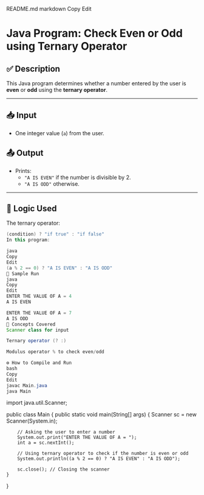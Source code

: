  README.md
markdown
Copy
Edit
# Java Program: Check Even or Odd using Ternary Operator

## ✅ Description
This Java program determines whether a number entered by the user is **even** or **odd** using the **ternary operator**.

---

## 📥 Input
- One integer value (`a`) from the user.

## 📤 Output
- Prints:
  - `"A IS EVEN"` if the number is divisible by 2.
  - `"A IS ODD"` otherwise.

---

## 🔢 Logic Used
The ternary operator:
```java
(condition) ? "if true" : "if false"
In this program:

java
Copy
Edit
(a % 2 == 0) ? "A IS EVEN" : "A IS ODD"
🧪 Sample Run
java
Copy
Edit
ENTER THE VALUE OF A = 4
A IS EVEN

ENTER THE VALUE OF A = 7
A IS ODD
🧠 Concepts Covered
Scanner class for input

Ternary operator (? :)

Modulus operator % to check even/odd

⚙️ How to Compile and Run
bash
Copy
Edit
javac Main.java
java Main


```
import java.util.Scanner;

public class Main {
    public static void main(String[] args) {
        Scanner sc = new Scanner(System.in);

        // Asking the user to enter a number
        System.out.print("ENTER THE VALUE OF A = ");
        int a = sc.nextInt();

        // Using ternary operator to check if the number is even or odd
        System.out.println((a % 2 == 0) ? "A IS EVEN" : "A IS ODD");

        sc.close(); // Closing the scanner
    }
}
```
